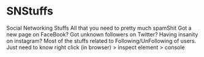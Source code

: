 # SNStuffs
Social Networking Stuffs
All that you need to pretty much spamShit
Got a new page on FaceBook? Got unknown followers on Twitter? Having insanity on instagram?
Most of the stuffs related to Following/UnFollowing of users.
Just need to know right click (in browser) > inspect element > console
